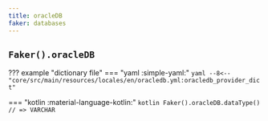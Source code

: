 ```yaml
---
title: oracleDB
faker: databases
---
```


## `Faker().oracleDB`

??? example "dictionary file"
    === "yaml :simple-yaml:"
        ```yaml
        --8<-- "core/src/main/resources/locales/en/oracledb.yml:oracledb_provider_dict"
        ```

=== "kotlin :material-language-kotlin:"
    ```kotlin
    Faker().oracleDB.dataType() // => VARCHAR
    ```